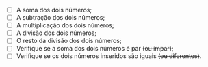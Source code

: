 - [ ]  A soma dos dois números;
- [ ]  A subtração dos dois números;
- [ ]  A multiplicação dos dois números;
- [ ]  A divisão dos dois números;
- [ ]  O resto da divisão dos dois números;
- [ ]  Verifique se a soma dos dois números é par ~~(ou ímpar)~~;
- [ ]  Verifique se os dois números inseridos são iguais ~~(ou diferentes)~~.